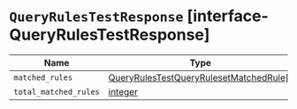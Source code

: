 # `QueryRulesTestResponse` [interface-QueryRulesTestResponse]

| Name | Type | Description |
| - | - | - |
| `matched_rules` | [QueryRulesTestQueryRulesetMatchedRule](./QueryRulesTestQueryRulesetMatchedRule.md)[] | &nbsp; |
| `total_matched_rules` | [integer](./integer.md) | &nbsp; |
